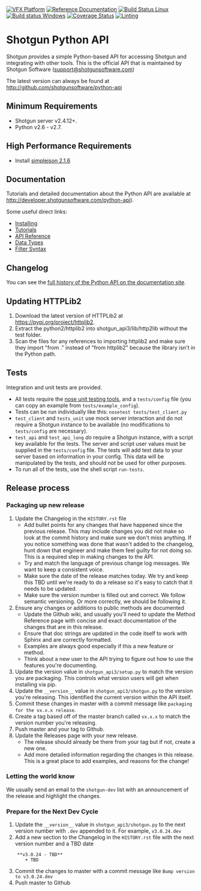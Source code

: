 [![VFX Platform](https://img.shields.io/badge/vfxplatform-2018-yellow.svg)](http://www.vfxplatform.com/)
[![Reference Documentation](http://img.shields.io/badge/doc-reference-blue.svg)](http://developer.shotgunsoftware.com/python-api)
[![Build Status Linux](https://secure.travis-ci.org/shotgunsoftware/python-api.svg?branch=master)](http://travis-ci.org/shotgunsoftware/python-api)
[![Build status Windows](https://ci.appveyor.com/api/projects/status/slvw7u4jatvdly98/branch/master?svg=true
)](https://ci.appveyor.com/project/jfboismenu/python-api/branch/master)
[![Coverage Status](https://coveralls.io/repos/github/shotgunsoftware/python-api/badge.svg?branch=master)](https://coveralls.io/github/shotgunsoftware/python-api?branch=master)
[![Linting](https://img.shields.io/badge/PEP8%20by-Hound%20CI-a873d1.svg)](https://houndci.com)

# Shotgun Python API

Shotgun provides a simple Python-based API for accessing Shotgun and integrating with other tools. This is the official API that is maintained by Shotgun Software (support@shotgunsoftware.com)

The latest version can always be found at http://github.com/shotgunsoftware/python-api

## Minimum Requirements

* Shotgun server v2.4.12+.
* Python v2.6 - v2.7.

## High Performance Requirements

* Install [simplejson 2.1.6](http://pypi.python.org/pypi/simplejson/2.1.6)

## Documentation
Tutorials and detailed documentation about the Python API are available at http://developer.shotgunsoftware.com/python-api). 

Some useful direct links:

* [Installing](http://developer.shotgunsoftware.com/python-api/installation.html)
* [Tutorials](http://developer.shotgunsoftware.com/python-api/cookbook/tutorials.html)
* [API Reference](http://developer.shotgunsoftware.com/python-api/reference.html)
* [Data Types](http://developer.shotgunsoftware.com/python-api/reference.html#data-types)
* [Filter Syntax](http://developer.shotgunsoftware.com/python-api/reference.html#filter-syntax)

## Changelog

You can see the [full history of the Python API on the documentation site](http://developer.shotgunsoftware.com/python-api/changelog.html).

## Updating HTTPLib2

1. Download the latest version of HTTPLib2 at https://pypi.org/project/httplib2.
2. Extract the python2/httplib2 into shotgun_api3/lib/http2lib without the test folder.
3. Scan the files for any references to importing httplib2 and make sure they import "from ." instead of "from httplib2" because the library isn't in the Python path.

## Tests 

Integration and unit tests are provided. 

- All tests require the [nose unit testing tools](http://nose.readthedocs.org), and a `tests/config` file (you can copy an example from `tests/example_config`).
- Tests can be run individually like this: `nosetest tests/test_client.py`
- `test_client` and `tests_unit` use mock server interaction and do not require a Shotgun instance to be available (no modifications to `tests/config` are necessary).
- `test_api` and `test_api_long` *do* require a Shotgun instance, with a script key available for the tests. The server and script user values must be supplied in the `tests/config` file. The tests will add test data to your server based on information in your config. This data will be manipulated by the tests, and should not be used for other purposes.
- To run all of the tests, use the shell script `run-tests`.

## Release process

### Packaging up new release

1) Update the Changelog in the `HISTORY.rst` file
    - Add bullet points for any changes that have happened since the previous release. This may include changes you did not make so look at the commit history and make sure we don't miss anything. If you notice something was done that wasn't added to the changelog, hunt down that engineer and make them feel guilty for not doing so. This is a required step in making changes to the API.
    - Try and match the language of previous change log messages. We want to keep a consistent voice. 
    - Make sure the date of the release matches today. We try and keep this TBD until we're ready to do a release so it's easy to catch that it needs to be updated.
    - Make sure the version number is filled out and correct. We follow semantic versioning. Or more correctly, we should be following it.
2) Ensure any changes or additions to public methods are documented
    - Update the Github wiki, and usually you'll need to update the Method Reference page with concise and exact documentation of the changes that are in this release. 
    - Ensure that doc strings are updated in the code itself to work with Sphinx and are correctly formatted.
    - Examples are always good especially if this a new feature or method.
    - Think about a new user to the API trying to figure out how to use the features you're documenting.
3) Update the version value in `shotgun_api3/setup.py`  to match the version you are packaging. This controls what version users will get when installing via pip.
4) Update the `__version__` value in `shotgun_api3/shotgun.py` to the version you're releasing. This identified the current version within the API itself.
5) Commit these changes in master with a commit message like `packaging for the vx.x.x release`.
6) Create a tag based off of the master branch called `vx.x.x` to match the version number you're releasing.
7) Push master and your tag to Github.
8) Update the Releases page with your new release.
    - The release should already be there from your tag but if not, create a new one.
    - Add more detailed information regarding the changes in this release. This is a great place to add examples, and reasons for the change!

### Letting the world know
We usually send an email to the `shotgun-dev` list with an announcement of the release and highlight the changes. 

### Prepare for the Next Dev Cycle
1) Update the `__version__` value in `shotgun_api3/shotgun.py` to the next version number with `.dev` appended to it. For example, `v3.0.24.dev`
2) Add a new section to the Changelog in the `HISTORY.rst` file with the next version number and a TBD date
```
    **v3.0.24 - TBD**
       + TBD
```
3) Commit the changes to master with a commit message like `Bump version to v3.0.24.dev`
4) Push master to Github
